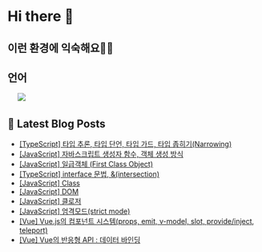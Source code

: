 # Hi there 👋

## 이런 환경에 익숙해요✍🏼

## 언어

<p>
  <img alt="" src="https://img.shields.io/badge/javascript-F7DF1E?style=for-the-badge&logo=javascript&logoColor=black">
  <img alt="" src="https://img.shields.io/badge/jquery-0769AD?style=for-the-badge&logo=jquery&logoColor=white">
  <img alt="" src="https://img.shields.io/badge/html5-E34F26?style=for-the-badge&logo=html5&logoColor=white">
  <img alt="" src="https://img.shields.io/badge/css-1572B6?style=for-the-badge&logo=css3&logoColor=white">
  <img alt="" src="https://img.shields.io/badge/react-61DAFB?style=for-the-badge&logo=react&logoColor=black">
  <img src="https://img.shields.io/badge/python-3776AB?style=for-the-badge&logo=python&logoColor=white">
  </p>

## 📕 Latest Blog Posts

<ul><li><a href='https://yo09.tistory.com/43' target='_blank'>[TypeScript] 타입 추론, 타입 단언, 타입 가드, 타입 좁히기(Narrowing)</a></li><li><a href='https://yo09.tistory.com/42' target='_blank'>[JavaScript] 자바스크립트 생성자 함수, 객체 생성 방식</a></li><li><a href='https://yo09.tistory.com/41' target='_blank'>[JavaScript] 일급객체 (First Class Object)</a></li><li><a href='https://yo09.tistory.com/40' target='_blank'>[TypeScript] interface 문법, &amp;(intersection)</a></li><li><a href='https://yo09.tistory.com/39' target='_blank'>[JavaScript] Class</a></li><li><a href='https://yo09.tistory.com/38' target='_blank'>[JavaScript] DOM</a></li><li><a href='https://yo09.tistory.com/37' target='_blank'>[JavaScript] 클로저</a></li><li><a href='https://yo09.tistory.com/36' target='_blank'>[JavaScript] 엄격모드(strict mode)</a></li><li><a href='https://yo09.tistory.com/35' target='_blank'>[Vue] Vue.js의 컴포넌트 시스템(props, emit, v-model, slot, provide/inject, teleport)</a></li><li><a href='https://yo09.tistory.com/34' target='_blank'>[Vue] Vue의 반응형 API : 데이터 바인딩</a></li></ul>